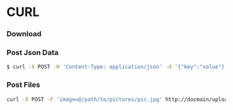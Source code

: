 # CURL

### Download

### Post Json Data

```bash
$ curl -X POST -H 'Content-Type: application/json' -d '{"key":"value"}' http://domain/upload
```

### Post Files

```bash
curl -X POST -F 'image=@/path/to/pictures/pic.jpg' http://docmain/upload
```
